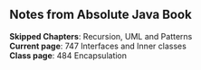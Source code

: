 ## Notes from Absolute Java Book

**Skipped Chapters**: Recursion, UML and Patterns  
**Current page**: 747 Interfaces and Inner classes  
**Class page**: 484 Encapsulation  
